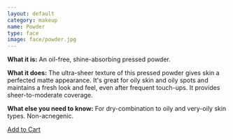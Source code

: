 ```yaml
---
layout: default
category: makeup
name: Powder
type: face
image: face/powder.jpg
---
```



**What it is:**
An oil-free, shine-absorbing pressed powder.

**What it does:**
The ultra-sheer texture of this pressed powder gives skin a perfected matte appearance. It's great for oily skin and oily spots and maintains a fresh look and feel, even after frequent touch-ups. It provides sheer-to-moderate coverage.

**What else you need to know:**
For dry-combination to oily and very-oily skin types. Non-acnegenic.

<a class="milli btn" href="{{site.baseurl}}/cart">Add to Cart</a>